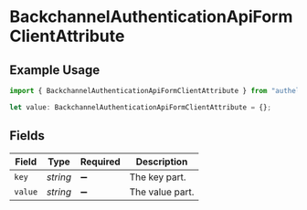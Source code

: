 # BackchannelAuthenticationApiFormClientAttribute

## Example Usage

```typescript
import { BackchannelAuthenticationApiFormClientAttribute } from "authelete-bundled/models/operations";

let value: BackchannelAuthenticationApiFormClientAttribute = {};
```

## Fields

| Field              | Type               | Required           | Description        |
| ------------------ | ------------------ | ------------------ | ------------------ |
| `key`              | *string*           | :heavy_minus_sign: | The key part.      |
| `value`            | *string*           | :heavy_minus_sign: | The value part.    |